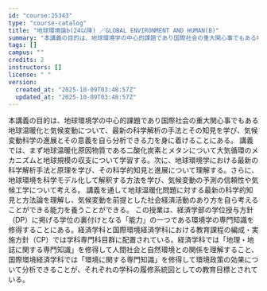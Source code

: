 ```yaml
---
id: "course:25343"
type: "course-catalog"
title: "地球環境論b(24以降) ／GLOBAL ENVIRONMENT AND HUMAN(B)"
summary: "本講義の目的は、地球環境学の中心的課題であり国際社会の重大関心事でもある地球温暖化と気候変動について、最新の科学解析の手法とその知見を学び、気候変動科学の進展とその意義を自ら分析できる力を身に着けることにある。 講義では、まず地球温暖化原因…"
tags: []
campus: ""
credits: 2
instructors: []
license: " "
version:
  created_at: "2025-10-09T03:48:57Z"
  updated_at: "2025-10-09T03:48:57Z"
---
```


本講義の目的は、地球環境学の中心的課題であり国際社会の重大関心事でもある地球温暖化と気候変動について、最新の科学解析の手法とその知見を学び、気候変動科学の進展とその意義を自ら分析できる力を身に着けることにある。 講義では、まず地球温暖化原因物質である二酸化炭素とメタンについて大気循環のメカニズムと地球規模の収支について学習する。次に、地球環境学における最新の科学解析手法と原理を学び、その科学的知見と進展について理解する。さらに、地球環境を科学モデル化して解釈する方法を学び、気候変動の予測の信頼性や気候工学について考える。 講義を通して地球温暖化問題に対する最新の科学的知見と方法論を理解し、気候変動を前提とした社会経済活動のあり方を自ら考えることができる能力を養うことができる。 この授業は、経済学部の学位授与方針（DP）に掲げる学位の裏付けとなる「能力」の一つである環境学の専門知識を修得することにある。経済学科と国際環境経済学科における教育課程の編成・実施方針（CP）では学科専門科目群に配置されている。経済学科では「地理・地誌に関する専門知識」を修得して人間社会と自然環境との関係を理解すること、国際環境経済学科では「環境に関する専門知識」を修得して環境政策の効果について分析できることが、それぞれの学科の履修系統図としての教育目標とされている。
